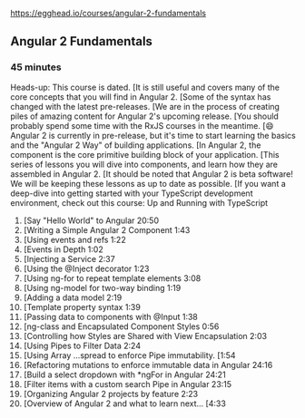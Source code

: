 https://egghead.io/courses/angular-2-fundamentals
## Angular 2 Fundamentals
### 45 minutes

Heads-up: This course is dated. [It is still useful and covers many of the core concepts that you will find in Angular 2. [Some of the syntax has changed with the latest pre-releases. [We are in the process of creating piles of amazing content for Angular 2's upcoming release. [You should probably spend some time with the RxJS courses in the meantime. [😄 Angular 2 is currently in pre-release, but it's time to start learning the basics and the "Angular 2 Way" of building applications. [In Angular 2, the component is the core primitive building block of your application. [This series of lessons you will dive into components, and learn how they are assembled in Angular 2. [It should be noted that Angular 2 is beta software! We will be keeping these lessons as up to date as possible. [If you want a deep-dive into getting started with your TypeScript development environment, check out this course: Up and Running with TypeScript   

1. [Say "Hello World" to Angular 20:50
2. [Writing a Simple Angular 2 Component 1:43
3. [Using events and refs 1:22
4. [Events in Depth 1:02
5. [Injecting a Service 2:37
6. [Using the @Inject decorator 1:23
7. [Using ng-for to repeat template elements 3:08
8. [Using ng-model for two-way binding 1:19
9. [Adding a data model 2:19
10. [Template property syntax 1:39
11. [Passing data to components with @Input 1:38
12. [ng-class and Encapsulated Component Styles 0:56
13. [Controlling how Styles are Shared with View Encapsulation 2:03
14. [Using Pipes to Filter Data 2:24
15. [Using Array ...spread to enforce Pipe immutability. [1:54
16. [Refactoring mutations to enforce immutable data in Angular 24:16
17. [Build a select dropdown with *ngFor in Angular 24:21
18. [Filter items with a custom search Pipe in Angular 23:15
19. [Organizing Angular 2 projects by feature 2:23
20. [Overview of Angular 2 and what to learn next... [4:33
